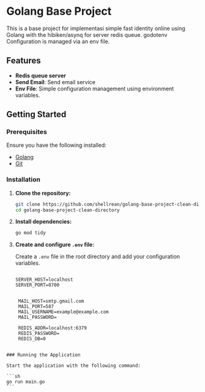 # Golang Base Project

This is a base project for implementasi simple fast identity online using Golang with the hibiken/asynq for server redis queue. godotenv Configuration is managed via an env file.

## Features

- **Redis queue server**
- **Send Email**: Send email service
- **Env File**: Simple configuration management using environment variables.

## Getting Started

### Prerequisites

Ensure you have the following installed:

- [Golang](https://golang.org/dl/)
- [Git](https://git-scm.com/)

### Installation

1. **Clone the repository:**

   ```sh
   git clone https://github.com/shellrean/golang-base-project-clean-directory.git
   cd golang-base-project-clean-directory
   ```

2. **Install dependencies:**

   ```sh
   go mod tidy
   ```

3. **Create and configure `.env` file:**

   Create a `.env` file in the root directory and add your configuration variables.

   ```env

   SERVER_HOST=localhost
   SERVER_PORT=8700


    MAIL_HOST=smtp.gmail.com
    MAIL_PORT=587
    MAIL_USERNAME=example@example.com
    MAIL_PASSWORD=

    REDIS_ADDR=localhost:6379
    REDIS_PASSWORD=
    REDIS_DB=0
   ```

````

### Running the Application

Start the application with the following command:

```sh
go run main.go
```
````
